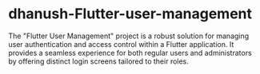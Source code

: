 # dhanush-Flutter-user-management
The "Flutter User Management" project is a robust solution for managing user authentication and access control within a Flutter application. It provides a seamless experience for both regular users and administrators by offering distinct login screens tailored to their roles.
